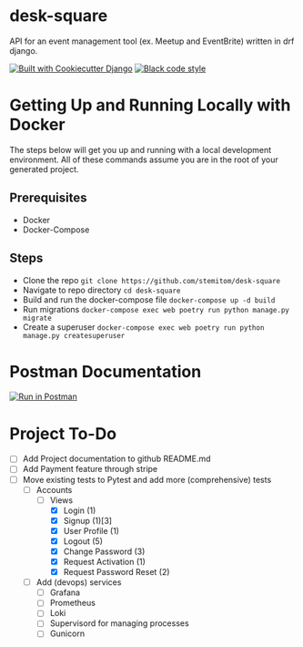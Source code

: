 # desk-square

API for an event management tool (ex. Meetup and EventBrite) written in drf django.

[![Built with Cookiecutter Django](https://img.shields.io/badge/built%20with%20Django-ff69b4.svg?logo=cookiecutter)](/)
[![Black code style](https://img.shields.io/badge/code%20style-black-000000.svg)](https://github.com/ambv/black)

# Getting Up and Running Locally with Docker

The steps below will get you up and running with a local development environment. All of these commands assume you are in the root of your generated project.

## Prerequisites

- Docker
- Docker-Compose

## Steps

- Clone the repo `git clone https://github.com/stemitom/desk-square`
- Navigate to repo directory `cd desk-square`
- Build and run the docker-compose file `docker-compose up -d build`
- Run migrations `docker-compose exec web poetry run python manage.py migrate`
- Create a superuser `docker-compose exec web poetry run python manage.py createsuperuser`

# Postman Documentation

[![Run in Postman](https://run.pstmn.io/button.svg)](https://app.getpostman.com/run-collection/1f81891a63eb37a94a5e?action=collection%2Fimport)

# Project To-Do

- [ ] Add Project documentation to github README.md
- [ ] Add Payment feature through stripe
- [ ] Move existing tests to Pytest and add more (comprehensive) tests
  - [ ] Accounts
    - [ ] Views
      - [x] Login (1)
      - [x] Signup (1)[3]
      - [x] User Profile (1)
      - [x] Logout (5)
      - [x] Change Password (3)
      - [x] Request Activation (1)
      - [x] Request Password Reset (2)
  - [ ] Add (devops) services
    - [ ] Grafana
    - [ ] Prometheus
    - [ ] Loki
    - [ ] Supervisord for managing processes
    - [ ] Gunicorn
